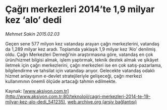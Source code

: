 # Çağrı merkezleri 2014’te 1,9 milyar kez ‘alo’ dedi

*Mehmet Sakin 2015.02.03*

<div class="pNewsDetailMainContent" itemprop="articleBody">
 <p>
  Geçen sene 577 milyon kez vatandaşı arayan çağrı merkezlerini, vatandaş da 1,289 milyar kez aradı. Toplamda yaklaşık 1,9 milyar kez ‘Alo’ denilmiş oldu. Çağrı Merkezleri Derneği’nin araştırmasına göre, vatandaş en çok ürün/hizmet bilgisi almak, işlem yaptırmak, teknik destek almak ve şikâyet iletmek için çağrı merkezlerini, çağrı merkezleri ise en çok satış-pazarlama, bilgilendirme ve tahsilat için vatandaşı arıyor. Gelecekte vatandaş odaklı hizmet anlayışının e-devlet stratejileriyle gelişeceği, çağrı merkezi kullanımının önemli ölçüde artacağı tahmin edilmekte.
 </p>
</div>


Kaynak: [www.aksiyon.com.tr](http://www.aksiyon.com.tr:80/teknoloji/cagri-merkezleri-2014-te-19-milyar-kez-alo-dedi_541235), [web.archive.org (arşiv bağlantısı)](http://web.archive.org/web/20150311104439/http://www.aksiyon.com.tr:80/teknoloji/cagri-merkezleri-2014-te-19-milyar-kez-alo-dedi_541235)
